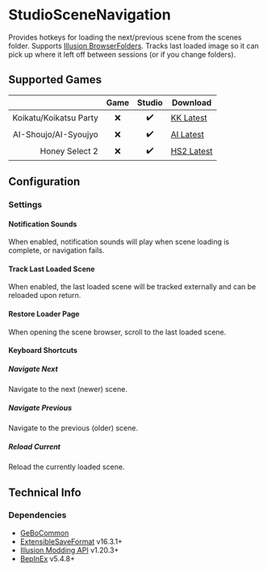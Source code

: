 # StudioSceneNavigation

Provides hotkeys for loading the next/previous scene from the scenes folder. Supports [Illusion BrowserFolders](https://github.com/ManlyMarco/Illusion_BrowserFolders). Tracks last loaded image so it can pick up where it left off between sessions (or if you change folders).

## Supported Games

|                         | Game  | Studio  | Download     |
| ----------------------: | :---: | :-----: | ------------ |
| Koikatu/Koikatsu Party  | ❌    | ✔️       | [KK Latest]  |
| AI-Shoujo/AI-Syoujyo    | ❌    | ✔️       | [AI Latest]  |
| Honey Select 2          | ❌    | ✔️       | [HS2 Latest] |


## Configuration

### Settings

#### Notification Sounds

When enabled, notification sounds will play when scene loading is complete, or navigation fails.

#### Track Last Loaded Scene

When enabled, the last loaded scene will be tracked externally and can be reloaded upon return.

#### Restore Loader Page

When opening the scene browser, scroll to the last loaded scene.

#### Keyboard Shortcuts

##### Navigate Next

Navigate to the next (newer) scene.

##### Navigate Previous

Navigate to the previous (older) scene.

##### Reload Current

Reload the currently loaded scene.

## Technical Info

### Dependencies

- [GeBoCommon](https://github.com/GeBo1/GeBoPlugins)
- [ExtensibleSaveFormat](https://github.com/IllusionMods/BepisPlugins) v16.3.1+
- [Illusion Modding API](https://github.com/IllusionMods/IllusionModdingAPI) v1.20.3+
- [BepInEx](https://github.com/BepInEx/BepInEx) v5.4.8+

[//]: # (## Latest Links)

[AI Latest]: https://github.com/GeBo1/GeBoPlugins/releases/download/r31/AI_StudioSceneNavigation.v1.0.2.2.zip "v1.0.2.2"
[HS2 Latest]: https://github.com/GeBo1/GeBoPlugins/releases/download/r31/HS2_StudioSceneNavigation.v1.0.2.2.zip "v1.0.2.2"
[KK Latest]: https://github.com/GeBo1/GeBoPlugins/releases/download/r31/KK_StudioSceneNavigation.v1.0.2.2.zip "v1.0.2.2"